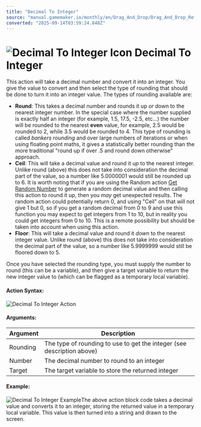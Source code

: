 ```yaml
---
title: "Decimal To Integer"
source: "manual.gamemaker.io/monthly/en/Drag_And_Drop/Drag_And_Drop_Reference/Data_Types/Decimal_To_Integer.htm"
converted: "2025-09-14T03:59:24.848Z"
---
```


# ![Decimal To Integer Icon](../../../assets/Images/Scripting_Reference/Drag_And_Drop/Reference/Data_Types/i_Types_Decimal_To_Integer.png) Decimal To Integer

This action will take a decimal number and convert it into an integer. You give the value to convert and then select the type of rounding that should be done to turn it into an integer value. The types of rounding available are:

-   **Round**: This takes a decimal number and rounds it up _or_ down to the nearest integer number. In the special case where the number supplied is exactly half an integer (for example, 1.5, 17.5, -2.5, etc...) the number will be rounded to the nearest **even** value, for example, 2.5 would be rounded to 2, while 3.5 would be rounded to 4. This type of rounding is called _bankers rounding_ and over large numbers of iterations or when using floating point maths, it gives a statistically better rounding than the more traditional "round up if over .5 and round down otherwise" approach.
-   **Ceil**: This will take a decimal value and round it _up_ to the nearest integer. Unlike round (above) this does not take into consideration the decimal part of the value, so a number like 5.0000001 would still be rounded up to 6. It is worth noting that if you are using the Random action [Get Random Number](../Random/Get_Random_Number.md) to generate a random decimal value and then calling this action to round it up, then you _may_ get unexpected results. The random action could potentially return 0, and using "Ceil" on that will not give 1 but 0, so if you get a random decimal from 0 to 9 and use this function you may expect to get integers from 1 to 10, but in reality you could get integers from 0 to 10. This is a remote possibility but should be taken into account when using this action.
-   **Floor**: This will take a decimal value and round it _down_ to the nearest integer value. Unlike round (above) this does not take into consideration the decimal part of the value, so a number like 5.9999999 would still be floored down to 5.

Once you have selected the rounding type, you must supply the number to round (this can be a variable), and then give a target variable to return the new integer value to (which can be flagged as a temporary local variable).

#### Action Syntax:

![Decimal To Integer Action](../../../assets/Images/Scripting_Reference/Drag_And_Drop/Reference/Data_Types/a_Types_Decimal_To_integer.png)

#### Arguments:

| Argument | Description |
| --- | --- |
| Rounding | The type of rounding to use to get the integer (see description above) |
| Number | The decimal number to round to an integer |
| Target | The target variable to store the returned integer |

#### Example:

![Decimal To Integer Example](../../../assets/Images/Scripting_Reference/Drag_And_Drop/Reference/Data_Types/e_Types_Decimal_To_Integer.png)The above action block code takes a decimal value and converts it to an integer, storing the returned value in a temporary local variable. This value is then turned into a string and drawn to the screen.